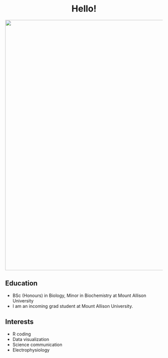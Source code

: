 <h1 align="center"> Hello! </h1>

<div align="center">
<img src="Laureijs-Cover-Image.png" width = 800px/>
</div>    

## Education
-  BSc (Honours) in Biology, Minor in Biochemistry at Mount Allison University
-  I am an incoming grad student at Mount Allison University.

## Interests

-  R coding
-  Data visualization
-  Science communication
-  Electrophysiology

<!--<div align="center">-->
<!--<img src="https://cdn.jsdelivr.net/gh/devicons/devicon@latest/icons/r/r-original.svg" height = 100px width = 100px/>-->
<!--</div>-->      
